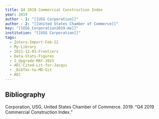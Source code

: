 ```yaml
---
title: Q4 2019 Commercial Construction Index
year: 2019
author - 1: "[[USG Corporation]]"
author - 2: "[[United States Chamber of Commerce]]"
key: "[[USG_Corporation2019-me]]"
institution: "[[USG Corporation]]"
tags:
  - Zotero-Import-Feb-22
  - My-Library
  - 2021-12-03-Frontiers
  - Data-Stats-Figures
  - 2_Upgrade-MAY-2023
  - AEC-Cited-Lit-for-Jacqui
  - _BibTex-to-MD-Git
  - AEC
---
```


## Bibliography
Corporation, USG, United States Chamber of Commerce. 2019. “Q4 2019 Commercial Construction Index.”
